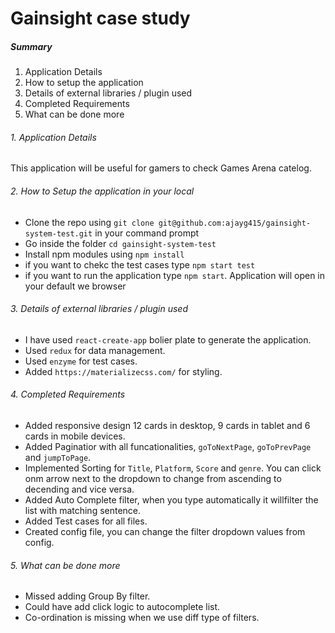 # Gainsight case study

##### Summary
1. Application Details
2. How to setup the application
3. Details of external libraries / plugin used
4. Completed Requirements
5. What can be done more

###### 1. Application Details 
This application will be useful for gamers to check Games Arena catelog.

###### 2. How to Setup the application in your local
- Clone the repo using ```git clone git@github.com:ajayg415/gainsight-system-test.git``` in your command prompt
- Go inside the folder ```cd gainsight-system-test```
- Install npm modules using ```npm install```
- if you want to chekc the test cases type ```npm start test```
- if you want to run the application type ```npm start```. Application will open in your default we browser

###### 3. Details of external libraries / plugin used
- I have used ```react-create-app``` bolier plate to generate the application.
- Used ```redux``` for data management.
- Used ```enzyme``` for test cases.
- Added ```https://materializecss.com/``` for styling.
 
###### 4. Completed Requirements
- Added responsive design 12 cards in desktop, 9 cards in tablet and 6 cards in mobile devices.
- Added Paginatior with all funcationalities, ```goToNextPage```, ```goToPrevPage``` and ```jumpToPage```.
- Implemented Sorting for ```Title```, ```Platform```, ```Score``` and ```genre```. You can click onm arrow next to the dropdown to change from ascending to decending and vice versa.
- Added Auto Complete filter, when you type automatically it willfilter the list with matching sentence.
- Added Test cases for all files.
- Created config file, you can change the filter dropdown values from config.
 
###### 5. What can be done more
- Missed adding Group By filter. 
- Could have add click logic to autocomplete list.
- Co-ordination is missing when we use diff type of filters. 
